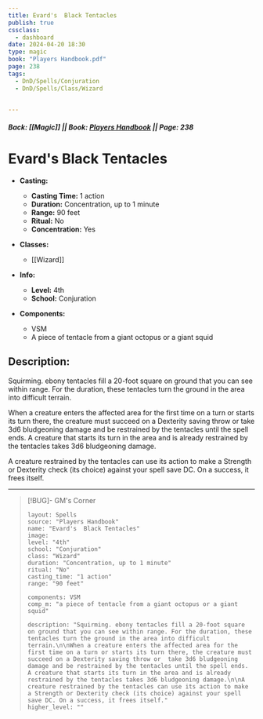 ```yaml
---
title: Evard's  Black Tentacles
publish: true
cssclass:
  - dashboard
date: 2024-04-20 18:30
type: magic
book: "Players Handbook.pdf"
page: 238
tags:
  - DnD/Spells/Conjuration
  - DnD/Spells/Class/Wizard


---
```


##### Back: [[Magic]] || Book: [Players Handbook](https://drive.google.com/drive/folders/1O5bhpYizcIT5xxAoLOuzCRht_PVS7VSG?usp=sharing) || Page: 238

# Evard's  Black Tentacles

- **Casting:**
    - **Casting Time:** 1 action
    - **Duration:** Concentration, up to 1 minute
    - **Range:** 90 feet
    - **Ritual:** No
    - **Concentration:** Yes
- **Classes:**
    - [[Wizard]]

- **Info:**
    - **Level:** 4th
    - **School:** Conjuration
- **Components:**
    - VSM
    - A piece of tentacle from a giant octopus or a giant squid

## Description:
Squirming. ebony tentacles fill a 20-foot square on ground that you can see within range. For the duration, these tentacles turn the ground in the area into difficult terrain.

When a creature enters the affected area for the first time on a turn or starts its turn there, the creature must succeed on a Dexterity saving throw or  take 3d6 bludgeoning damage and be restrained by the tentacles until the spell ends. A creature that starts its turn in the area and is already restrained by the tentacles takes 3d6 bludgeoning damage.

A creature restrained by the tentacles can use its action to make a Strength or Dexterity check (its choice) against your spell save DC. On a success, it frees itself.



---

> [!BUG]- GM's Corner
>
> ```statblock
> layout: Spells
> source: "Players Handbook"
> name: "Evard's  Black Tentacles"
> image: 
> level: "4th"
> school: "Conjuration"
> class: "Wizard"
> duration: "Concentration, up to 1 minute"
> ritual: "No"
> casting_time: "1 action"
> range: "90 feet"
>
> components: VSM
> comp_m: "a piece of tentacle from a giant octopus or a giant squid"
>
> description: "Squirming. ebony tentacles fill a 20-foot square on ground that you can see within range. For the duration, these tentacles turn the ground in the area into difficult terrain.\n\nWhen a creature enters the affected area for the first time on a turn or starts its turn there, the creature must succeed on a Dexterity saving throw or  take 3d6 bludgeoning damage and be restrained by the tentacles until the spell ends. A creature that starts its turn in the area and is already restrained by the tentacles takes 3d6 bludgeoning damage.\n\nA creature restrained by the tentacles can use its action to make a Strength or Dexterity check (its choice) against your spell save DC. On a success, it frees itself."
> higher_level: ""
> ```
